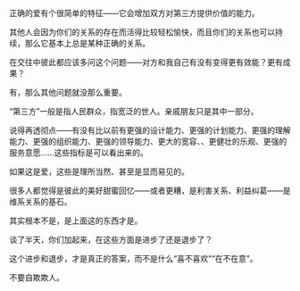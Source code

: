 正确的爱有个很简单的特征——它会增加双方对第三方提供价值的能力。

其他人会因为你们的关系的存在而活得比较轻松愉快，而且你们的关系也可以持续，那么它基本上总是某种正确的关系。

在交往中彼此都应该多问这个问题——对方和我自己有没有变得更有效能？更有成果？

有，那么其他问题就没那么重要。

“第三方”一般是指人民群众，指宽泛的世人。亲戚朋友只是其中一部分。

说得再透彻点——有没有比以前有更强的设计能力、更强的计划能力、更强的理解能力、更强的组织能力、更强的领导能力、更大的宽容、、更健壮的乐观、更强的服务意愿……这些指标是可以看出来的。

如果这是爱，这些是理所当然、甚至是显而易见的。

很多人都觉得是彼此的美好甜蜜回忆——或者更糟，是利害关系、利益纠葛——是维系关系的基石。

其实根本不是，是上面这的东西才是。

谈了半天，你们加起来，在这些方面是进步了还是退步了？

这个进步和退步，才是真正的答案，而不是什么“喜不喜欢”“在不在意”。

不要自欺欺人。